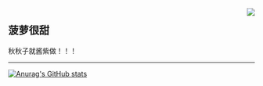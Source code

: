 <img align="right" src="https://count.getloli.com/get/@:NiKuliCat?theme=rule33">

## 菠萝很甜

 秋秋子就酱紫做！！！
 
---


[![Anurag's GitHub stats](https://github-readme-stats.vercel.app/api?username=NiKuliCat)](https://github.com/anuraghazra/github-readme-stats)
